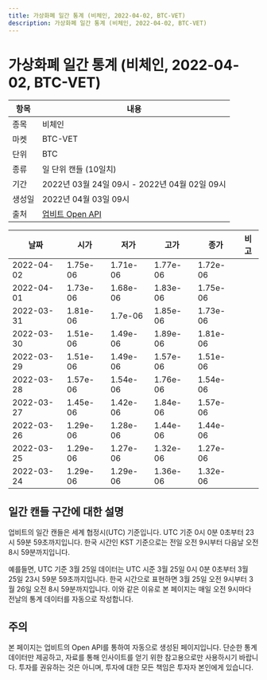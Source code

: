 ```yaml
---
title: 가상화폐 일간 통계 (비체인, 2022-04-02, BTC-VET)
description: 가상화폐 일간 통계 (비체인, 2022-04-02, BTC-VET)
---
```



가상화폐 일간 통계 (비체인, 2022-04-02, BTC-VET)
===

|항목|내용|
|--|--|
|종목|비체인|
|마켓|BTC-VET|
|단위|BTC|
|종류|일 단위 캔들 (10일치)|
|기간|2022년 03월 24일 09시 - 2022년 04월 02일 09시|
|생성일|2022년 04월 03일 09시|
|출처|[업비트 Open API](https://docs.upbit.com)|


|날짜|시가|저가|고가|종가|비고|
|--|--|--|--|--|--|
|2022-04-02|1.75e-06|1.71e-06|1.77e-06|1.72e-06|    |
|2022-04-01|1.73e-06|1.68e-06|1.83e-06|1.75e-06|    |
|2022-03-31|1.81e-06|1.7e-06|1.85e-06|1.73e-06|    |
|2022-03-30|1.51e-06|1.49e-06|1.89e-06|1.81e-06|    |
|2022-03-29|1.51e-06|1.49e-06|1.57e-06|1.51e-06|    |
|2022-03-28|1.57e-06|1.54e-06|1.76e-06|1.54e-06|    |
|2022-03-27|1.45e-06|1.42e-06|1.84e-06|1.57e-06|    |
|2022-03-26|1.29e-06|1.28e-06|1.44e-06|1.44e-06|    |
|2022-03-25|1.29e-06|1.27e-06|1.32e-06|1.27e-06|    |
|2022-03-24|1.29e-06|1.29e-06|1.36e-06|1.32e-06|    |


일간 캔들 구간에 대한 설명
---


업비트의 일간 캔들은 세계 협정시(UTC) 기준입니다. 
UTC 기준 0시 0분 0초부터 23시 59분 59초까지입니다. 
한국 시간인 KST 기준으로는 전일 오전 9시부터 다음날 오전 8시 59분까지입니다. 


예를들면, UTC 기준 3월 25일 데이터는 UTC 시준 3월 25일 0시 0분 0초부터 3월 25일 23시 59분 59초까지입니다. 
한국 시간으로 표현하면 3월 25일 오전 9시부터 3월 26일 오전 8시 59분까지입니다. 
이와 같은 이유로 본 페이지는 매일 오전 9시마다 전날의 통계 데이터를 자동으로 작성합니다. 


주의
---


본 페이지는 업비트의 Open API를 통하여 자동으로 생성된 페이지입니다. 
단순한 통계 데이터만 제공하고, 자료를 통해 인사이트를 얻기 위한 참고용으로만 사용하시기 바랍니다. 
투자를 권유하는 것은 아니며, 투자에 대한 모든 책임은 투자자 본인에게 있습니다. 

